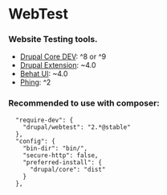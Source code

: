 # WebTest

### Website Testing tools.

* [Drupal Core DEV](https://github.com/drupal/core-dev): ^8 or ^9
* [Drupal Extension](https://packagist.org/packages/drupal/drupal-extension): ~4.0
* [Behat UI](https://www.drupal.org/project/behat_ui): ~4.0
* [Phing](https://packagist.org/packages/phing/phing): ^2


### Recommended to use with composer:

```
  "require-dev": {
    "drupal/webtest": "2.*@stable"
  },
  "config": {
    "bin-dir": "bin/",
    "secure-http": false,
    "preferred-install": {
      "drupal/core": "dist"
    }
  },
```